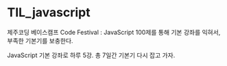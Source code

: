 # TIL_javascript

제주코딩 베이스캠프 Code Festival : JavaScript 100제를 통해 기본 강좌를 익혀서, 부족한 기본기를 보충한다.

JavaScript 기본 강좌로 하루 5강. 총 7일간 기본기 다시 잡고 가자.
